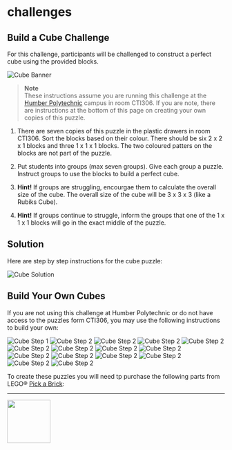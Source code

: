 # challenges

<style>@import url("//readme.codeadam.ca/readme.css");</style>

## Build a Cube Challenge

For this challenge, participants will be challenged to construct a perfect cube using the provided blocks.

![Cube Banner](/images/cube/cube-challenge.png)

> **Note**  
> These instructions assume you are running this challenge at the [Humber Polytechnic](https://humber.ca/) campus in room CTI306. If you are note, there are instructions at the bottom of this page on creating your own copies of this puzzle.

1. There are seven copies of this puzzle in the plastic drawers in room CTI306. Sort the blocks based on their colour. There should be six 2 x 2 x 1 blocks and three 1 x 1 x 1 blocks. The two coloured patters on the blocks are not part of the puzzle.

2. Put students into groups (max seven groups). Give each group a puzzle. Instruct groups to use the blocks to build a perfect cube. 

3. **Hint!** If groups are struggling, encourgae them to calculate the overall size of the cube. The overall size of the cube will be 3 x 3 x 3 (like a Rubiks Cube).

4. **Hint!** If groups continue to struggle, inform the groups that one of the 1 x 1 x 1 blocks will go in the exact middle of the puzzle. 

## Solution

Here are step by step instructions for the cube puzzle:

![Cube Solution](/images/cube/cube-solution.png)

## Build Your Own Cubes

If you are not using this challenge at Humber Polytechnic or do not have access to the puzzles form CTI306, you may use the following instructions to build your own:

![Cube Step 1](/images/cube/1_1x.png)
![Cube Step 2](/images/cube/2_1x.png)
![Cube Step 2](/images/cube/3_1x.png)
![Cube Step 2](/images/cube/4_1x.png)
![Cube Step 2](/images/cube/5_1x.png)
![Cube Step 2](/images/cube/6_1x.png)
![Cube Step 2](/images/cube/7_1x.png)
![Cube Step 2](/images/cube/8_1x.png)
![Cube Step 2](/images/cube/9_1x.png)
![Cube Step 2](/images/cube/10_1x.png)
![Cube Step 2](/images/cube/11_1x.png)
![Cube Step 2](/images/cube/12_1x.png)
![Cube Step 2](/images/cube/13_1x.png)
![Cube Step 2](/images/cube/14_1x.png)
![Cube Step 2](/images/cube/15_1x.png)

To create these puzzles you will need tp purchase the following parts from LEGO&reg; [Pick a Brick](https://www.lego.com/en-ca/pick-and-build/pick-a-brick):




---

<a href="https://codeadam.ca">
<img src="https://cdn.codeadam.ca/images@1.0.0/codeadam-logo-coloured-horizontal.png" width="100">
</a>

